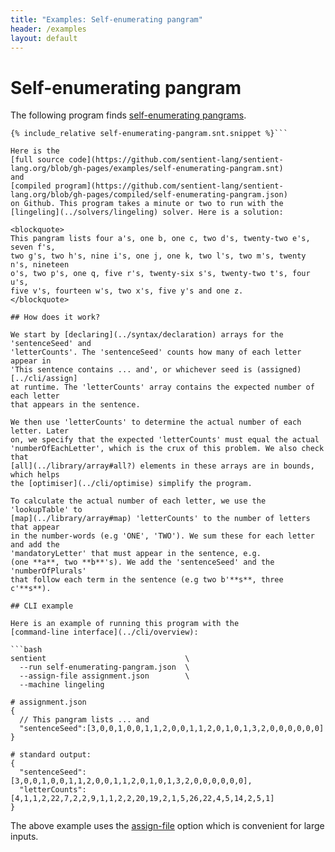 ```yaml
---
title: "Examples: Self-enumerating pangram"
header: /examples
layout: default
---
```

# Self-enumerating pangram

The following program finds
[self-enumerating pangrams](https://en.wikipedia.org/wiki/Autogram#Self-enumerating_pangrams).

```sentient
{% include_relative self-enumerating-pangram.snt.snippet %}```

Here is the
[full source code](https://github.com/sentient-lang/sentient-lang.org/blob/gh-pages/examples/self-enumerating-pangram.snt)
and
[compiled program](https://github.com/sentient-lang/sentient-lang.org/blob/gh-pages/compiled/self-enumerating-pangram.json)
on Github. This program takes a minute or two to run with the
[lingeling](../solvers/lingeling) solver. Here is a solution:

<blockquote>
This pangram lists four a's, one b, one c, two d's, twenty-two e's, seven f's,
two g's, two h's, nine i's, one j, one k, two l's, two m's, twenty n's, nineteen
o's, two p's, one q, five r's, twenty-six s's, twenty-two t's, four u's,
five v's, fourteen w's, two x's, five y's and one z.
</blockquote>

## How does it work?

We start by [declaring](../syntax/declaration) arrays for the 'sentenceSeed' and
'letterCounts'. The 'sentenceSeed' counts how many of each letter appear in
'This sentence contains ... and', or whichever seed is (assigned)[../cli/assign]
at runtime. The 'letterCounts' array contains the expected number of each letter
that appears in the sentence.

We then use 'letterCounts' to determine the actual number of each letter. Later
on, we specify that the expected 'letterCounts' must equal the actual
'numberOfEachLetter', which is the crux of this problem. We also check that
[all](../library/array#all?) elements in these arrays are in bounds, which helps
the [optimiser](../cli/optimise) simplify the program.

To calculate the actual number of each letter, we use the 'lookupTable' to
[map](../library/array#map) 'letterCounts' to the number of letters that appear
in the number-words (e.g 'ONE', 'TWO'). We sum these for each letter and add the
'mandatoryLetter' that must appear in the sentence, e.g.
(one **a**, two **b**'s). We add the 'sentenceSeed' and the 'numberOfPlurals'
that follow each term in the sentence (e.g two b'**s**, three c'**s**).

## CLI example

Here is an example of running this program with the
[command-line interface](../cli/overview):

```bash
sentient                               \
  --run self-enumerating-pangram.json  \
  --assign-file assignment.json        \
  --machine lingeling

# assignment.json
{
  // This pangram lists ... and
  "sentenceSeed":[3,0,0,1,0,0,1,1,2,0,0,1,1,2,0,1,0,1,3,2,0,0,0,0,0,0]
}

# standard output:
{
  "sentenceSeed":[3,0,0,1,0,0,1,1,2,0,0,1,1,2,0,1,0,1,3,2,0,0,0,0,0,0],
  "letterCounts":[4,1,1,2,22,7,2,2,9,1,1,2,2,20,19,2,1,5,26,22,4,5,14,2,5,1]
}
```

The above example uses the [assign-file](../cli/assign-file) option which is
convenient for large inputs.
